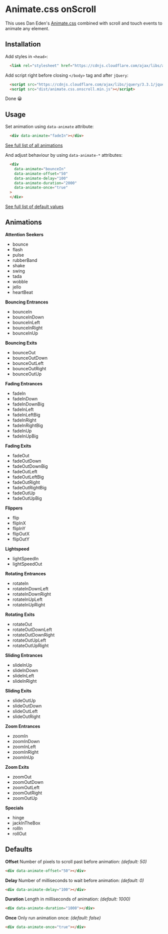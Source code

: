 
# Animate.css onScroll
This uses Dan Eden's [Animate.css](http://daneden.github.io/animate.css/) combined with scroll and touch events to animate any element.

## Installation
Add styles in `<head>`:
```html
  <link rel="stylesheet" href="https://cdnjs.cloudflare.com/ajax/libs/animate.css/3.7.0/animate.min.css" />
```
Add script right before closing `</body>` tag and after `jQuery`:
```html
  <script src="https://cdnjs.cloudflare.com/ajax/libs/jquery/3.3.1/jquery.min.js"></script>
  <script src="dist/animate.css.onscroll.min.js"></script>
```
Done 😀

## Usage
Set animation using  `data-animate`  attribute:
```html
  <div data-animate="fadeIn"></div>
```
[See full list of all animations](#animations)

And adjust behaviour by using `data-animate-*` attributes:
```html
  <div
    data-animate="bounceIn"
    data-animate-offset="50"
    data-animate-delay="100"
    data-animate-duration="2000"
    data-animate-once="true"
  >
  </div>
```
[See full list of default values](#defaults)

## Animations
**Attention Seekers**
 - bounce
 - flash
 - pulse
 - rubberBand
 - shake
 - swing
 - tada
 - wobble
 - jello
 - heartBeat

**Bouncing Entrances**
 - bounceIn
 - bounceInDown
 - bounceInLeft
 - bounceInRight
 - bounceInUp

**Bouncing Exits**
 - bounceOut
 - bounceOutDown
 - bounceOutLeft
 - bounceOutRight
 - bounceOutUp

**Fading Entrances**
 - fadeIn
 - fadeInDown
 - fadeInDownBig
 - fadeInLeft
 - fadeInLeftBig
 - fadeInRight
 - fadeInRightBig
 - fadeInUp
 - fadeInUpBig

**Fading Exits**
 - fadeOut
 - fadeOutDown
 - fadeOutDownBig
 - fadeOutLeft
 - fadeOutLeftBig
 - fadeOutRight
 - fadeOutRightBig
 - fadeOutUp
 - fadeOutUpBig

**Flippers**
 - flip
 - flipInX
 - flipInY
 - flipOutX
 - flipOutY

**Lightspeed**
 - lightSpeedIn
 - lightSpeedOut

**Rotating Entrances**
 - rotateIn
 - rotateInDownLeft
 - rotateInDownRight
 - rotateInUpLeft
 - rotateInUpRight

**Rotating Exits**
 - rotateOut
 - rotateOutDownLeft
 - rotateOutDownRight
 - rotateOutUpLeft
 - rotateOutUpRight

**Sliding Entrances**
 - slideInUp
 - slideInDown
 - slideInLeft
 - slideInRight

**Sliding Exits**
 - slideOutUp
 - slideOutDown
 - slideOutLeft
 - slideOutRight

**Zoom Entrances**
 - zoomIn
 - zoomInDown
 - zoomInLeft
 - zoomInRight
 - zoomInUp

**Zoom Exits**
 - zoomOut
 - zoomOutDown
 - zoomOutLeft
 - zoomOutRight
 - zoomOutUp

**Specials**
 - hinge
 - jackInTheBox
 - rollIn
 - rollOut

## Defaults

**Offset**
Number of pixels to scroll past before animation: *(default: 50)*
```html
<div data-animate-offset="50"></div>
```
**Delay**
Number of milliseconds to wait before animation: *(default: 0)*
```html
<div data-animate-delay="100"></div>
```
**Duration**
Length in milliseconds of animation: *(default: 1000)*
```html
<div data-animate-duration="1000"></div>
```
**Once**
Only run animation once: *(default: false)*
```html
<div data-animate-once="true"></div>
```
